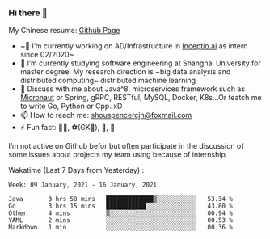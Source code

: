 ### Hi there 👋

My Chinese resume: [Github Page](https://spencercjh.github.io/resume/)

- ~🔭 I’m currently working on AD/Infrastructure in [Inceptio.ai](https://www.inceptio.ai/) as intern since 02/2020~
- 🌱 I’m currently studying software engineering at Shanghai University for master degree. My research direction is ~big data analysis and distributed computing~ distributed machine learning
- 💬 Discuss with me about Java^8, microservices framework such as [Micronaut](http://micronaut.io/) or Spring, gRPC, RESTful, MySQL, Docker, K8s...Or teatch me to write Go, Python or Cpp. xD
- 📫 How to reach me: shouspencercjh@foxmail.com
- ⚡ Fun fact: 🚴‍♂️, ⚽(GK🥅), 🏓, 🏸

I’m not active on Github befor but often participate in the discussion of some issues about projects my team using because of internship.

Wakatime (Last 7 Days from Yesterday) :

<!--START_SECTION:waka-->
```text
Week: 09 January, 2021 - 16 January, 2021

Java       3 hrs 58 mins   █████████████▒░░░░░░░░░░░   53.34 % 
Go         3 hrs 15 mins   ███████████░░░░░░░░░░░░░░   43.80 % 
Other      4 mins          ▒░░░░░░░░░░░░░░░░░░░░░░░░   00.94 % 
YAML       2 mins          ░░░░░░░░░░░░░░░░░░░░░░░░░   00.53 % 
Markdown   1 min           ░░░░░░░░░░░░░░░░░░░░░░░░░   00.36 % 
```
<!--END_SECTION:waka-->
